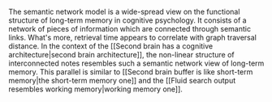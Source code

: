The semantic network model is a wide-spread view on the functional structure of long-term memory in cognitive psychology. It consists of a network of pieces of information which are connected through semantic links. What's more, retrieval time appears to correlate with graph traversal distance. In the context of the [[Second brain has a cognitive architecture|second brain architecture]], the non-linear structure of interconnected notes resembles such a semantic network view of long-term memory. This parallel is similar to [[Second brain buffer is like short-term memory|the short-term memory one]] and the [[Fluid search output resembles working memory|working memory one]].